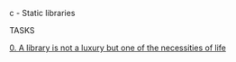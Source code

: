 c - Static libraries

TASKS

[0. A library is not a luxury but one of the necessities of life](libmy.a)
